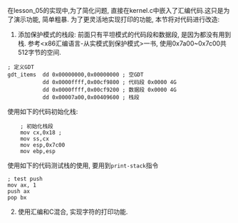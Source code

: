 在lesson_05的实现中,为了简化问题, 直接在kernel.c中嵌入了汇编代码.这只是为了演示功能, 简单粗暴.
为了更灵活地实现打印的功能, 本节将对代码进行改造:
1. 添加保护模式的栈段: 前面只有平坦模式的代码段和数据段, 是因为都没有用到栈.
参考<x86汇编语言-从实模式到保护模式>一书, 使用0x7a00~0x7c00共512字节的空间.
```
; 定义GDT
gdt_items  dd 0x00000000,0x00000000 ; 空GDT
           dd 0x0000ffff,0x00cf9800 ; 代码段 0x0000 4G
           dd 0x0000ffff,0x00cf9200 ; 数据段 0x0000 4G
           dd 0x00007a00,0x00409600 ; 栈段
```
使用如下的代码初始化栈:
```
    ; 初始化栈段
    mov cx,0x18 ;
    mov ss,cx
    mov esp,0x7c00
    mov ebp,esp
```
使用如下的代码测试栈的使用, 要用到`print-stack`指令
```
; test push
mov ax, 1
push ax
pop bx
```
2. 使用汇编和C混合, 实现字符的打印功能.